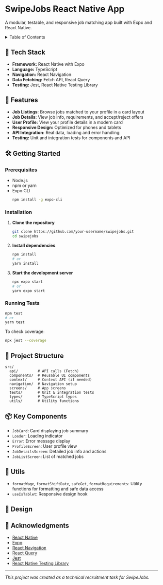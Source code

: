 # SwipeJobs React Native App

A modular, testable, and responsive job matching app built with Expo and React Native.

<details>
  <summary>Table of Contents</summary>
  <ol>
    <li><a href="#-tech-stack">Tech Stack</a></li>
    <li><a href="#-features">Features</a></li>
    <li><a href="#-getting-started">Getting Started</a>
      <ul>
        <li><a href="#prerequisites">Prerequisites</a></li>
        <li><a href="#installation">Installation</a></li>
      </ul>
    </li>
    <li><a href="#-project-structure">Project Structure</a></li>
    <li><a href="#-key-components">Key Components</a></li>
    <li><a href="#-utils">Utils</a></li>
    <li><a href="#-design">Design</a></li>
    <li><a href="#-future-improvements">Future Improvements</a></li>
    <li><a href="#acknowledgments">Acknowledgments</a></li>
  </ol>
</details>

## 🚀 Tech Stack

- **Framework:** React Native with Expo
- **Language:** TypeScript
- **Navigation:** React Navigation
- **Data Fetching:** Fetch API, React Query
- **Testing:** Jest, React Native Testing Library

## 🌟 Features

- **Job Listings:** Browse jobs matched to your profile in a card layout
- **Job Details:** View job info, requirements, and accept/reject offers
- **User Profile:** View your profile details in a modern card
- **Responsive Design:** Optimized for phones and tablets
- **API Integration:** Real data, loading and error handling
- **Testing:** Unit and integration tests for components and API

## 🛠 Getting Started

### Prerequisites

- Node.js
- npm or yarn
- Expo CLI
  ```sh
  npm install -g expo-cli
  ```

### Installation

1. **Clone the repository**
   ```sh
   git clone https://github.com/your-username/swipejobs.git
   cd swipejobs
   ```
2. **Install dependencies**
   ```sh
   npm install
   # or
   yarn install
   ```
3. **Start the development server**
   ```sh
   npx expo start
   # or
   yarn expo start
   ```

### Running Tests

```sh
npm test
# or
yarn test
```

To check coverage:

```sh
npx jest --coverage
```

## 📁 Project Structure

```
src/
  api/         # API calls (Fetch)
  components/  # Reusable UI components
  context/     # Context API (if needed)
  navigation/  # Navigation setup
  screens/     # App screens
  tests/       # Unit & integration tests
  types/       # TypeScript types
  utils/       # Utility functions
```

## 📦 Key Components

- `JobCard`: Card displaying job summary
- `Loader`: Loading indicator
- `Error`: Error message display
- `ProfileScreen`: User profile view
- `JobDetailsScreen`: Detailed job info and actions
- `JobListScreen`: List of matched jobs

## 🔧 Utils

- `formatWage`, `formatShiftDate`, `safeGet`, `formatRequirements`: Utility functions for formatting and safe data access
- `useIsTablet`: Responsive design hook

## 🎨 Design

## 🙏 Acknowledgments

- [React Native](https://reactnative.dev/)
- [Expo](https://expo.dev/)
- [React Navigation](https://reactnavigation.org/)
- [React Query](https://tanstack.com/query/latest)
- [Jest](https://jestjs.io/)
- [React Native Testing Library](https://callstack.github.io/react-native-testing-library/)

---

_This project was created as a technical recruitment task for SwipeJobs._
